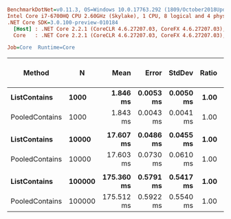 ``` ini

BenchmarkDotNet=v0.11.3, OS=Windows 10.0.17763.292 (1809/October2018Update/Redstone5)
Intel Core i7-6700HQ CPU 2.60GHz (Skylake), 1 CPU, 8 logical and 4 physical cores
.NET Core SDK=3.0.100-preview-010184
  [Host] : .NET Core 2.2.1 (CoreCLR 4.6.27207.03, CoreFX 4.6.27207.03), 64bit RyuJIT
  Core   : .NET Core 2.2.1 (CoreCLR 4.6.27207.03, CoreFX 4.6.27207.03), 64bit RyuJIT

Job=Core  Runtime=Core  

```
|         Method |      N |       Mean |     Error |    StdDev | Ratio | Gen 0/1k Op | Gen 1/1k Op | Gen 2/1k Op | Allocated Memory/Op |
|--------------- |------- |-----------:|----------:|----------:|------:|------------:|------------:|------------:|--------------------:|
|   **ListContains** |   **1000** |   **1.846 ms** | **0.0053 ms** | **0.0050 ms** |  **1.00** |           **-** |           **-** |           **-** |                   **-** |
| PooledContains |   1000 |   1.843 ms | 0.0043 ms | 0.0041 ms |  1.00 |           - |           - |           - |                   - |
|                |        |            |           |           |       |             |             |             |                     |
|   **ListContains** |  **10000** |  **17.607 ms** | **0.0486 ms** | **0.0455 ms** |  **1.00** |           **-** |           **-** |           **-** |                   **-** |
| PooledContains |  10000 |  17.603 ms | 0.0730 ms | 0.0610 ms |  1.00 |           - |           - |           - |                   - |
|                |        |            |           |           |       |             |             |             |                     |
|   **ListContains** | **100000** | **175.360 ms** | **0.5791 ms** | **0.5417 ms** |  **1.00** |           **-** |           **-** |           **-** |                   **-** |
| PooledContains | 100000 | 175.512 ms | 0.5922 ms | 0.5540 ms |  1.00 |           - |           - |           - |                   - |
